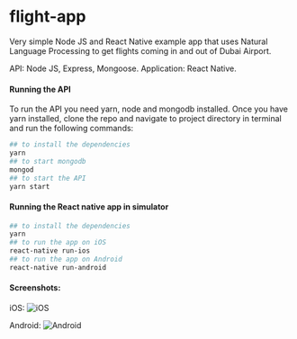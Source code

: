 # flight-app

Very simple Node JS and React Native example app that uses Natural Language Processing to get flights coming in and out of Dubai Airport. 

API: Node JS, Express, Mongoose.
Application: React Native.

#### Running the API

To run the API you need yarn, node and mongodb installed. Once you have yarn installed, clone the repo and navigate to project directory in terminal and run the following commands:

 ```sh
 ## to install the dependencies
 yarn
 ## to start mongodb
 mongod
 ## to start the API
 yarn start 
 ```
 
#### Running the React native app in simulator

 ```sh
 ## to install the dependencies
 yarn
 ## to run the app on iOS
 react-native run-ios
 ## to run the app on Android
 react-native run-android
 ```

#### Screenshots:

iOS:
![iOS](https://saadibrahim.com/flight-app/flight-app-ios.jpg "iOS")

Android:
![Android](https://saadibrahim.com/flight-app/flight-app-android.png "Android")
